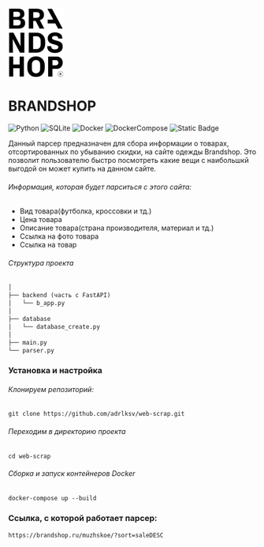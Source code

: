 ![Project Brandshop logo](images/Logo.png)
# BRANDSHOP

![Python](https://img.shields.io/badge/Python_3.10-blue?logo=python&logoColor=yellow)
![SQLite](https://img.shields.io/badge/SQLite-purple?logo=SQLite&logoColor=blue)
![Docker](https://img.shields.io/badge/Docker-grey?logo=Docker&logoColor=blue)
![DockerCompose](https://img.shields.io/badge/DockerCompose-blue)
![Static Badge](https://img.shields.io/badge/FastAPI-black?logo=FastAPI)







Данный парсер предназначен для сбора информации о товарах, отсортированных по убыванию скидки, на сайте одежды Brandshop. Это позволит пользователю быстро посмотреть какие вещи с наибольшкй выгодой он может купить на данном сайте.



###### Информация, которая будет парситься с этого сайта:
- Вид товара(футболка, кроссовки и тд.)
- Цена товара
- Описание товара(страна производителя, материал и тд.)
- Ссылка на фото товара
- Ссылка на товар


###### Структура проекта
    │
    ├── backend (часть с FastAPI)
    │   └── b_app.py
    │
    ├── database
    │   └── database_create.py
    │
    ├── main.py
    └── parser.py



### Установка и настройка
###### Клонируем репозиторий:
    git clone https://github.com/adrlksv/web-scrap.git

###### Переходим в директорию проекта 
    cd web-scrap

###### Сборка и запуск контейнеров Docker
    docker-compose up --build


### Ссылка, с которой работает парсер:
    https://brandshop.ru/muzhskoe/?sort=saleDESC

